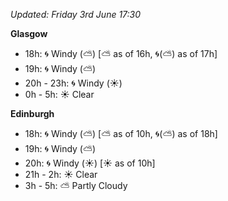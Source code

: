 *Updated: Friday 3rd June 17:30*

**Glasgow**

* 18h: :cyclone: Windy (:partly_sunny:) [:partly_sunny: as of 16h, :cyclone:(:partly_sunny:) as of 17h]
* 19h: :cyclone: Windy (:partly_sunny:)
* 20h - 23h: :cyclone: Windy (:sunny:)
* 0h - 5h: :sunny: Clear

**Edinburgh**

* 18h: :cyclone: Windy (:partly_sunny:) [:partly_sunny: as of 10h, :cyclone:(:partly_sunny:) as of 18h]
* 19h: :cyclone: Windy (:partly_sunny:)
* 20h: :cyclone: Windy (:sunny:) [:sunny: as of 10h]
* 21h - 2h: :sunny: Clear
* 3h - 5h: :partly_sunny: Partly Cloudy
